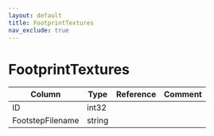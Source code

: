 ```yaml
---
layout: default
title: FootprintTextures
nav_exclude: true
---
```

# FootprintTextures

| Column | Type | Reference | Comment |
|--------|------|-----------|---------|
|ID|int32|||
|FootstepFilename|string|||
